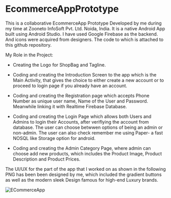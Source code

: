# EcommerceAppPrototype

This is a collaborative EcommerceApp Prototype Developed by me during my time at Zooneto InfoSoft Pvt. Ltd. Noida, India.
It is a native Android App built using Android Studio. I have used Google Firebase as the backend. And icons were acquired from designers.
The code to which is attached to this github repository.



My Role in the Project:

* Creating the Logo for ShopBag and Tagline.

* Coding and creating the Introduction Screen to the app which is the Main Activity, that gives the choice to either create a new account or 
  to proceed to login page if you already have an account.


* Coding and creating the Registration page which accepts Phone Number as unique user name, Name of the User and Password. Meanwhile linking it
  with Realtime Firebase Database.



* Coding and creating the Login Page which allows both Users and Admins to login their Accounts, after veriflying the account from database. 
  The user can choose betwwen options of being an admin or non-admin. 
  The user can also check remember me using Paper- a fast NOSQL like Storage option for android.
  
  
* Coding and creating the Admin Category Page, where admin can choose add new products, which includes the Product Image, Product Description and Product Prices.

The UI/UX for the part of the app that I worked on as shown in the following PNG has been been designed by me, which included the gradient buttons 
as well as the modern sleek Design famous for high-end Luxury brands.

![ECommerceApp](https://user-images.githubusercontent.com/65701541/193419297-f079b95d-8295-4a55-9e74-e5cd06ad62f4.png)
